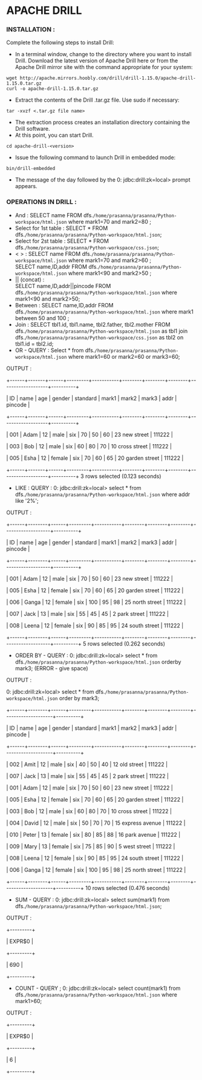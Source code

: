 # APACHE DRILL
### INSTALLATION :

Complete the following steps to install Drill:
- In a terminal window, change to the directory where you want to install Drill.
Download the latest version of Apache Drill here or from the Apache Drill mirror site with the command appropriate for your system:
```
wget http://apache.mirrors.hoobly.com/drill/drill-1.15.0/apache-drill-1.15.0.tar.gz
curl -o apache-drill-1.15.0.tar.gz
```
- Extract the contents of the Drill .tar.gz file. Use sudo if necessary:
```
tar -xvzf <.tar.gz file name>
```
- The extraction process creates an installation directory containing the Drill software.
- At this point, you can start Drill.
```
cd apache-drill-<version>
```
- Issue the following command to launch Drill in embedded mode:
```
bin/drill-embedded
```
- The message of the day followed by the 0: jdbc:drill:zk=local> prompt appears.


### OPERATIONS IN DRILL :
- And :
      SELECT name FROM dfs.`/home/prasanna/prasanna/Python-workspace/html.json` where mark1=70 and mark2=80 ;
- Select for 1st table : 
     SELECT * FROM dfs.`/home/prasanna/prasanna/Python-workspace/html.json`;
- Select for 2st table : 
     SELECT * FROM dfs.`/home/prasanna/prasanna/Python-workspace/css.json`;
- < > : 
     SELECT name FROM dfs.`/home/prasanna/prasanna/Python-workspace/html.json` where mark1=70 and mark2>60 ;	
     SELECT name,ID,addr FROM dfs.`/home/prasanna/prasanna/Python-workspace/html.json` where mark1<90 and mark2>50 ;
- || (concat) :   
     SELECT name,ID,addr||pincode FROM dfs.`/home/prasanna/prasanna/Python-workspace/html.json` where mark1<90 and mark2>50;
- Between : 
     SELECT name,ID,addr FROM dfs.`/home/prasanna/prasanna/Python-workspace/html.json` where mark1 between 50 and 100 ;
- Join : 
     SELECT tbl1.id, tbl1.name, tbl2.father, tbl2.mother FROM dfs.`/home/prasanna/prasanna/Python-workspace/html.json` as tbl1 join dfs.`/home/prasanna/prasanna/Python-workspace/css.json` as tbl2 on tbl1.id = tbl2.id;
- OR -  QUERY :
Select * from  dfs.`/home/prasanna/prasanna/Python-workspace/html.json` where mark1=60 or mark2=60 or mark3=60;

OUTPUT :

+------+-------+------+---------+-----------+--------+--------+--------+-------------------+----------+

|  ID  | name  | age  | gender  | standard  | mark1  | mark2  | mark3  |       addr        | pincode  |

+------+-------+------+---------+-----------+--------+--------+--------+-------------------+----------+

| 001  | Adam  | 12   | male    | six       | 70     | 50     | 60     | 23 new street     | 111222   |

| 003  | Bob   | 12   | male    | six       | 60     | 80     | 70     | 10 cross street   | 111222   |

| 005  | Esha  | 12   | female  | six       | 70     | 60     | 65     | 20 garden street  | 111222   |

+------+-------+------+---------+-----------+--------+--------+--------+-------------------+----------+
3 rows selected (0.123 seconds)

- LIKE : QUERY :
0: jdbc:drill:zk=local> select * from  dfs.`/home/prasanna/prasanna/Python-workspace/html.json` where  addr like '2%';

OUTPUT :

+------+--------+------+---------+-----------+--------+--------+--------+-------------------+----------+

|  ID  |  name  | age  | gender  | standard  | mark1  | mark2  | mark3  |       addr        | pincode  |

+------+--------+------+---------+-----------+--------+--------+--------+-------------------+----------+

| 001  | Adam   | 12   | male    | six       | 70     | 50     | 60     | 23 new street     | 111222   |

| 005  | Esha   | 12   | female  | six       | 70     | 60     | 65     | 20 garden street  | 111222   |

| 006  | Ganga  | 12   | female  | six       | 100    | 95     | 98     | 25 north street   | 111222   |

| 007  | Jack   | 13   | male    | six       | 55     | 45     | 45     | 2 park street     | 111222   |

| 008  | Leena  | 12   | female  | six       | 90     | 85     | 95     | 24 south street   | 111222   |

+------+--------+------+---------+-----------+--------+--------+--------+-------------------+----------+
5 rows selected (0.262 seconds)

- ORDER BY - QUERY :
0: jdbc:drill:zk=local> select * from  dfs.`/home/prasanna/prasanna/Python-workspace/html.json` orderby  mark3; (ERROR - give space)

OUTPUT :

0: jdbc:drill:zk=local> select * from  dfs.`/home/prasanna/prasanna/Python-workspace/html.json` order by  mark3;

+------+--------+------+---------+-----------+--------+--------+--------+--------------------+----------+

|  ID  |  name  | age  | gender  | standard  | mark1  | mark2  | mark3  |        addr        | pincode  |

+------+--------+------+---------+-----------+--------+--------+--------+--------------------+----------+

| 002  | Amit   | 12   | male    | six       | 40     | 50     | 40     | 12 old street      | 111222   |

| 007  | Jack   | 13   | male    | six       | 55     | 45     | 45     | 2 park street      | 111222   |

| 001  | Adam   | 12   | male    | six       | 70     | 50     | 60     | 23 new street      | 111222   |

| 005  | Esha   | 12   | female  | six       | 70     | 60     | 65     | 20 garden street   | 111222   |

| 003  | Bob    | 12   | male    | six       | 60     | 80     | 70     | 10 cross street    | 111222   |

| 004  | David  | 12   | male    | six       | 50     | 70     | 70     | 15 express avenue  | 111222   |

| 010  | Peter  | 13   | female  | six       | 80     | 85     | 88     | 16 park avenue     | 111222   |

| 009  | Mary   | 13   | female  | six       | 75     | 85     | 90     | 5 west street      | 111222   |

| 008  | Leena  | 12   | female  | six       | 90     | 85     | 95     | 24 south street    | 111222   |

| 006  | Ganga  | 12   | female  | six       | 100    | 95     | 98     | 25 north street    | 111222   |

+------+--------+------+---------+-----------+--------+--------+--------+--------------------+----------+
10 rows selected (0.476 seconds)

- SUM - QUERY :
0: jdbc:drill:zk=local> select sum(mark1) from  dfs.`/home/prasanna/prasanna/Python-workspace/html.json`;

OUTPUT :

+---------+

| EXPR$0  |

+---------+

| 690     |

+---------+

- COUNT - QUERY ;
0: jdbc:drill:zk=local> select count(mark1) from  dfs.`/home/prasanna/prasanna/Python-workspace/html.json` where mark1>60;

OUTPUT :

+---------+

| EXPR$0  |

+---------+

| 6       |

+---------+
